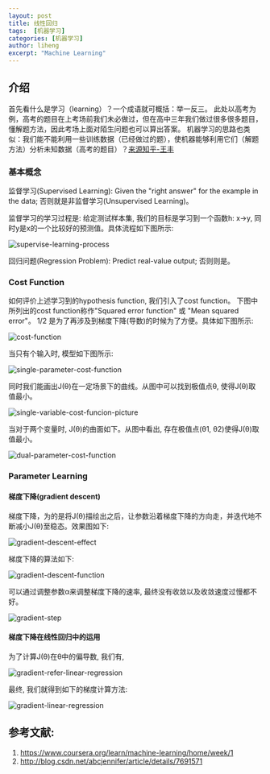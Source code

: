 ```yaml
---
layout: post
title: 线性回归
tags:  [机器学习]
categories: [机器学习]
author: liheng
excerpt: "Machine Learning"
---
```

## 介绍

首先看什么是学习（learning）？一个成语就可概括：举一反三。
此处以高考为例，高考的题目在上考场前我们未必做过，但在高中三年我们做过很多很多题目，懂解题方法，因此考场上面对陌生问题也可以算出答案。
机器学习的思路也类似：我们能不能利用一些训练数据（已经做过的题），使机器能够利用它们（解题方法）分析未知数据（高考的题目）？[来源知乎-王丰][whatIsLearning]

### 基本概念

监督学习(Supervised Learning): Given the "right answer" for the example in the data; 否则就是非监督学习(Unsupervised Learning)。

监督学习的学习过程是: 给定测试样本集, 我们的目标是学习到一个函数h: x->y, 同时y是x的一个比较好的预测值。具体流程如下图所示:

![supervise-learning-process](/images/ml/linearRegression/machine-learning-process.png)

回归问题(Regression Problem): Predict real-value output; 否则则是。 

### Cost Function

如何评价上述学习到的hypothesis function, 我们引入了cost function。
下图中所列出的cost function称作"Squared error function" 或 "Mean squared error"。
1/2 是为了再涉及到梯度下降(导数)的时候为了方便。具体如下图所示:

![cost-function](/images/ml/linearRegression/cost-function.png)

当只有个输入时, 模型如下图所示:

![single-parameter-cost-function](/images/ml/linearRegression/single.png)

同时我们能画出J(θ)在一定场景下的曲线。从图中可以找到极值点θ, 使得J(θ)取值最小。

![single-variable-cost-funcion-picture](/images/ml/linearRegression/single-variable-cost-funcion-picture.png)

当对于两个变量时, J(θ)的曲面如下。从图中看出, 存在极值点(θ1, θ2)使得J(θ)取值最小。

![dual-parameter-cost-function](/images/ml/linearRegression/dual-parameter-cost-function.png)

### Parameter Learning

#### 梯度下降(gradient descent)

梯度下降，为的是将J(θ)描绘出之后，让参数沿着梯度下降的方向走，并迭代地不断减小J(θ)至稳态。效果图如下:

![gradient-descent-effect](/images/ml/linearRegression/gradient-effect.png)

梯度下降的算法如下:

![gradient-descent-function](/images/ml/linearRegression/gradient-algo.png)

可以通过调整参数α来调整梯度下降的速率, 最终没有收敛以及收敛速度过慢都不好。

![gradient-step](/images/ml/linearRegression/gradient-step.png)

#### 梯度下降在线性回归中的运用

为了计算J(θ)在θ中的偏导数, 我们有,

![gradient-refer-linear-regression](/images/ml/linearRegression/gradient-refer-linear-regression.png)

最终, 我们就得到如下的梯度计算方法:

![gradient-linear-regression](/images/ml/linearRegression/gradient-linear-regression.png)


[whatIsLearning]: https://www.zhihu.com/question/23194489/answer/25028661

## 参考文献:

1. https://www.coursera.org/learn/machine-learning/home/week/1
2. http://blog.csdn.net/abcjennifer/article/details/7691571